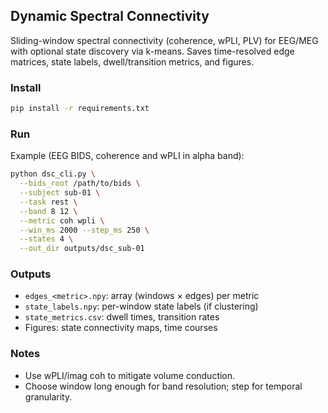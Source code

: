 ## Dynamic Spectral Connectivity

Sliding-window spectral connectivity (coherence, wPLI, PLV) for EEG/MEG with optional state discovery via k-means. Saves time-resolved edge matrices, state labels, dwell/transition metrics, and figures.

### Install

```bash
pip install -r requirements.txt
```

### Run

Example (EEG BIDS, coherence and wPLI in alpha band):

```bash
python dsc_cli.py \
  --bids_root /path/to/bids \
  --subject sub-01 \
  --task rest \
  --band 8 12 \
  --metric coh wpli \
  --win_ms 2000 --step_ms 250 \
  --states 4 \
  --out_dir outputs/dsc_sub-01
```

### Outputs
- `edges_<metric>.npy`: array (windows × edges) per metric
- `state_labels.npy`: per-window state labels (if clustering)
- `state_metrics.csv`: dwell times, transition rates
- Figures: state connectivity maps, time courses

### Notes
- Use wPLI/imag coh to mitigate volume conduction.
- Choose window long enough for band resolution; step for temporal granularity.


